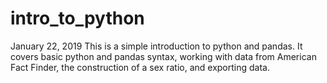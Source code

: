 # intro_to_python
January 22, 2019
This is a simple introduction to python and pandas. It covers basic python and pandas syntax, working with data from American Fact Finder, the construction of a sex ratio, and exporting data. 
